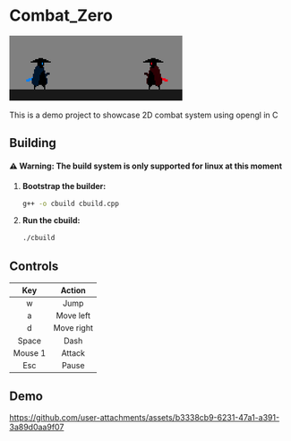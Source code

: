 # Combat_Zero
![Screenshot](screenshot.png)

This is a demo project to showcase 2D combat system using opengl in C

## Building
#### ⚠️ **Warning:** The build system is only supported for linux at this moment

1. **Bootstrap the builder:**
    ```sh
    g++ -o cbuild cbuild.cpp
    ```

2. **Run the cbuild:**
    ```sh
    ./cbuild
    ```

## Controls

| Key    | Action      |
|:------:|:-----------:|
|w       | Jump        |
|a       | Move left   |
|d       | Move right  |
|Space   | Dash        |
|Mouse 1 | Attack      |
|Esc     | Pause       |

## Demo
https://github.com/user-attachments/assets/b3338cb9-6231-47a1-a391-3a89d0aa9f07

